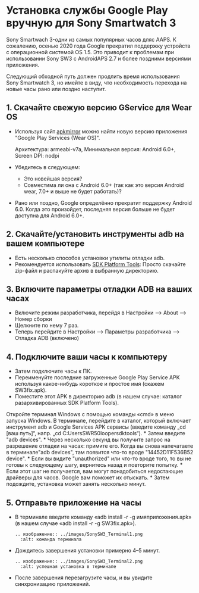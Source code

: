 # Установка службы Google Play вручную для Sony Smartwatch 3

Sony Smartwach 3-одни из самых популярных часов дляс AAPS. К сожалению, осенью 2020 года Google прекратил поддержку устройств с операционной системой OS 1.5. Это приводит к проблемам при использовании Sony SW3 с AndroidAPS 2.7 и более поздними версиями приложения.

Следующий обходной путь должен продлить время использования Sony Smartwatch 3, но имейте в виду, что необходимость перехода на новые часы рано или поздно наступит.

## 1. Скачайте свежую версию GService для Wear OS

- Используя сайт [apkmirror](https://www.apkmirror.com/apk/google-inc/google-play-services-android-wear/) можно найти новую версию приложения "Google Play Services (Wear OS)".

  Архитектура: armeabi-v7a, Минимальная версия: Android 6.0+, Screen DPI: nodpi

- Убедитесь в следующем:

  - Это новейшая версия?
  - Совместима ли она с Android 6.0+ (так как это версия Android wear, 7.0+ и выше не будет работать)?

- Рано или поздно, Google определённо прекратит поддержку Android 6.0. Когда это произойдет, последняя версия больше не будет доступна для Android 6.0+.

## 2. Скачайте/установить инструменты adb на вашем компьютере

- Есть несколько способов установки утилиты отладки adb.
- Рекомендуется использовать [SDK Platform Tools](https://developer.android.com/studio/releases/platform-tools): Просто скачайте zip-файл и распакуйте архив в выбранную директорию.

## 3. Включите параметры отладки ADB на ваших часах

- Включите режим разработчика, перейдя в Настройки --> About --> Номер сборки
- Щелкните по нему 7 раз.
- Теперь перейдите в Настройки --> Параметры разработчика --> Отладка ADB (включено)

## 4. Подключите ваши часы к компьютеру

- Затем подключите часы к ПК.
- Переименуйте последние загруженные Google Play Service APK используя какое-нибудь короткое и простое имя (скажем SW3fix.apk).
- Поместите этот APK в директорию adb (в нашем случае: каталог разархивированных SDK Platform Tools).

Откройте терминал Windows с помощью команды «cmd» в меню запуска Windows.
В терминале, перейдите в каталог, который включает инструмент adb и Google Services APK сервисы (введите команду „cd \[ваш путь\]“, напр. „cd C:UsersSWR50loopersdktools“).
\* Затем введите "adb devices".
\* Через несколько секунд вы получите запрос на разрешение отладки на часах: примите его.
Когда вы снова напечатаете в терминале"adb devices", там появится что-то вроде "14452D11F536B52 device".
\* Если вы видите "unauthorized" или что-то вроде того, то вы не готовы к следующему шагу, вернитесь назад и повторите попытку.
\* Если этот шаг не получается, вам могут понадобиться недостающие драйверы для часов. Google вам поможет их отыскать.
\* Затем подождите, установка может занять несколько минут.

## 5. Отправьте приложение на часы

- В терминале введите команду «adb install -r -g имяприложения.apk» (в нашем случае «adb install -r -g SW3fix.apk»).

  ```{eval-rst}
  .. изображение:: ../images/SonySW3_Terminal1.png
    :alt: команда терминала
  ```

- Дождитесь завершения установки примерно 4–5 минут.

  ```{eval-rst}
  .. изображение:: ../images/SonySW3_Terminal2.png
    :alt: успешная установка в терминале
  ```

- После завершения перезагрузите часы, и вы увидите синхронизацию приложений.

